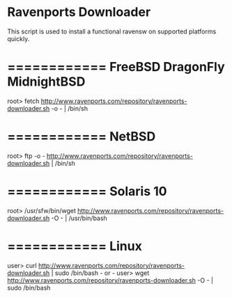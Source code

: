 # Ravenports Downloader

This script is used to install a functional ravensw on supported
platforms quickly.

============
FreeBSD
DragonFly
MidnightBSD
============
root> fetch http://www.ravenports.com/repository/ravenports-downloader.sh -o - | /bin/sh


============
NetBSD
============
root> ftp -o - http://www.ravenports.com/repository/ravenports-downloader.sh | /bin/sh


============
Solaris 10
============
root> /usr/sfw/bin/wget http://www.ravenports.com/repository/ravenports-downloader.sh -O - | /usr/bin/bash


============
Linux
============
user> curl http://www.ravenports.com/repository/ravenports-downloader.sh | sudo /bin/bash
      - or -
user> wget http://www.ravenports.com/repository/ravenports-downloader.sh -O - | sudo /bin/bash
